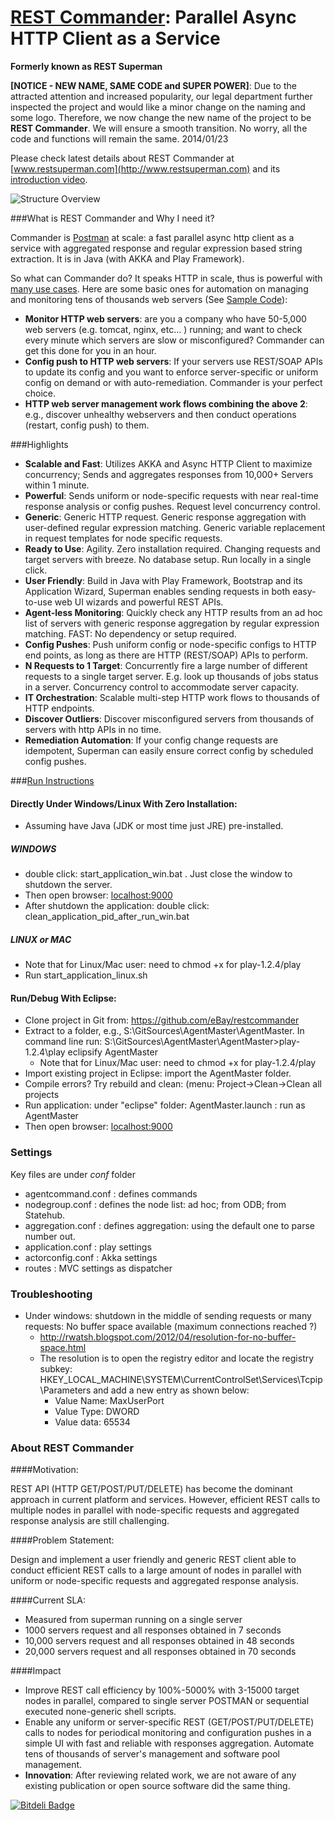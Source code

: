[REST Commander](http://www.restsuperman.com): Parallel Async HTTP Client as a Service
===========

**Formerly known as REST Superman**

**[NOTICE - NEW NAME, SAME CODE and SUPER POWER]**: Due to the attracted attention and increased popularity, our legal department further inspected the project and would like a minor change on the naming and some logo. Therefore, we now change the new name of the project to be **REST Commander**. We will ensure a smooth transition. No worry, all the code and functions will remain the same. 2014/01/23

Please check latest details about REST Commander at [www.restsuperman.com](http://www.restsuperman.com) and its [introduction video](http://www.youtube.com/watch?v=nMFhXxyE0EE). 

![Structure Overview](https://github.com/ebay/restsuperman/raw/master/AgentMaster/public/images/workflow_v3.png)

###What is REST Commander and Why I need it?

Commander is [Postman](http://www.getpostman.com) at scale: a fast parallel async http client as a service with aggregated response and regular expression based string extraction. It is in Java (with AKKA and Play Framework).

So what can Commander do?  It speaks HTTP in scale, thus is powerful with [many use cases](http://www.restsuperman.com/usecase.html). Here are some basic ones for automation on managing and monitoring tens of thousands web servers (See [Sample Code](http://www.restsuperman.com/monitoring-sample.html)):

* **Monitor HTTP web servers**:  are you a company who have 50-5,000 web servers (e.g. tomcat, nginx, etc... ) running;  and want to check every minute which servers are slow or misconfigured? Commander can get this done for you in an hour.
* **Config push to HTTP web servers**: If your servers use REST/SOAP APIs to update its config and you want to enforce server-specific or uniform config on demand or with auto-remediation. Commander is your perfect choice.  
* **HTTP web server management work flows combining the above 2**: e.g., discover unhealthy webservers and then conduct operations (restart, config push) to them.


###Highlights

* **Scalable and Fast**: Utilizes AKKA and Async HTTP Client to maximize concurrency; Sends and aggregates responses from 10,000+ Servers within 1 minute.
* **Powerful**: Sends uniform or node-specific requests with near real-time response analysis or config pushes. Request level concurrency control.
* **Generic**: Generic HTTP request. Generic response aggregation with user-defined regular expression matching. Generic variable replacement in request templates for node specific requests.
* **Ready to Use**: Agility. Zero installation required. Changing requests and target servers with breeze. No database setup. Run locally in a single click.
* **User Friendly**: Build in Java with Play Framework, Bootstrap and its Application Wizard, Superman enables sending requests in both easy-to-use web UI wizards and powerful REST APIs.
* **Agent-less Monitoring**: Quickly check any HTTP results from an ad hoc list of servers with generic response aggregation by regular expression matching. FAST: No dependency or setup required. 
* **Config Pushes**: Push uniform config or node-specific configs to HTTP end points, as long as there are HTTP (REST/SOAP) APIs to perform.
* **N Requests to 1 Target**: Concurrently fire a large number of different requests to a single target server. E.g. look up thousands of jobs status in a server. Concurrency control to accommodate server capacity.
* **IT Orchestration**: Scalable multi-step HTTP work flows to thousands of HTTP endpoints.
* **Discover Outliers**: Discover misconfigured servers from thousands of servers with http APIs in no time.
* **Remediation Automation**: If your config change requests are idempotent, Superman can easily ensure correct config by scheduled config pushes.


###[Run Instructions](http://www.restsuperman.com/get-started.html#a_zero_installation)

#### Directly Under Windows/Linux With Zero Installation: 
* Assuming have Java (JDK or most time just JRE) pre-installed.

##### WINDOWS
* double click: start_application_win.bat . Just close the window to shutdown the server. 
* Then open browser: [localhost:9000](http://localhost:9000/)
* After shutdown the application: double click: clean_application_pid_after_run_win.bat

##### LINUX or MAC
* Note that for Linux/Mac user: need to chmod +x for play-1.2.4/play
* Run start_application_linux.sh

#### Run/Debug With Eclipse:
* Clone project in Git from: https://github.com/eBay/restcommander
* Extract to a folder, e.g., S:\GitSources\AgentMaster\AgentMaster. In command line run: S:\GitSources\AgentMaster\AgentMaster>play-1.2.4\play eclipsify AgentMaster
	* Note that for Linux/Mac user: need to chmod +x for play-1.2.4/play
* Import existing project in Eclipse: import the AgentMaster folder.
* Compile errors? Try rebuild and clean: (menu: Project->Clean->Clean all projects
* Run application: under "eclipse" folder: AgentMaster.launch : run as AgentMaster
* Then open browser: [localhost:9000](http://localhost:9000/)


### Settings
Key files are under *conf* folder
* agentcommand.conf : defines commands
* nodegroup.conf : defines the node list: ad hoc; from ODB; from Statehub.
* aggregation.conf : defines  aggregation: using the default one to parse number out.
* application.conf : play settings
* actorconfig.conf : Akka settings
* routes : MVC settings as dispatcher

### Troubleshooting
* Under windows: shutdown in the middle of sending requests or many requests: No buffer space available (maximum connections reached ?)
	* http://rwatsh.blogspot.com/2012/04/resolution-for-no-buffer-space.html
	* The resolution is to open the registry editor and locate the registry subkey: HKEY_LOCAL_MACHINE\SYSTEM\CurrentControlSet\Services\Tcpip\Parameters and add a new entry as shown below:
		* Value Name: MaxUserPort
		* Value Type: DWORD
		* Value data: 65534



### About REST Commander

####Motivation: 

REST API (HTTP GET/POST/PUT/DELETE) has become the dominant approach in current platform and services. However, efficient REST calls to multiple nodes in parallel with node-specific requests and aggregated response analysis are still challenging.

####Problem Statement:

Design and implement a user friendly and generic REST client able to conduct efficient REST calls to a large amount of nodes in parallel with uniform or node-specific requests and aggregated response analysis. 

####Current SLA: 
* Measured from superman running on a single server
* 1000 servers request and all responses obtained in 7 seconds 
* 10,000 servers request and all responses obtained in 48 seconds
* 20,000 servers request and all responses obtained in 70 seconds


####Impact


* Improve REST call efficiency by 100%-5000% with 3-15000 target nodes in parallel, compared to single server POSTMAN or sequential executed none-generic shell scripts.
* Enable any uniform or server-specific REST (GET/POST/PUT/DELETE) calls to nodes for periodical monitoring and configuration pushes in a simple UI with fast and reliable with responses aggregation. Automate tens of thousands of server's management and software pool management.
* **Innovation**: After reviewing related work, we are not aware of any existing publication or open source software did the same thing. 




[![Bitdeli Badge](https://d2weczhvl823v0.cloudfront.net/eBay/restcommander/trend.png)](https://bitdeli.com/free "Bitdeli Badge")

